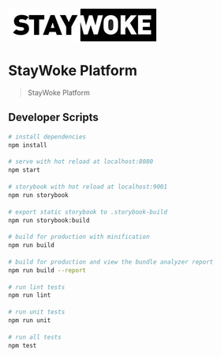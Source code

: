 ![logo](./src/assets/logo.jpg "logo")

StayWoke Platform
===

> StayWoke Platform

Developer Scripts
---

``` bash
# install dependencies
npm install

# serve with hot reload at localhost:8080
npm start

# storybook with hot reload at localhost:9001
npm run storybook

# export static storybook to .storybook-build
npm run storybook:build

# build for production with minification
npm run build

# build for production and view the bundle analyzer report
npm run build --report

# run lint tests
npm run lint

# run unit tests
npm run unit

# run all tests
npm test
```
